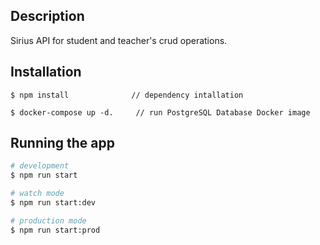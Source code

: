 ## Description

Sirius API for student and teacher's crud operations.

## Installation

```
$ npm install              // dependency intallation

$ docker-compose up -d.     // run PostgreSQL Database Docker image
```

## Running the app

```bash
# development
$ npm run start

# watch mode
$ npm run start:dev

# production mode
$ npm run start:prod
```
